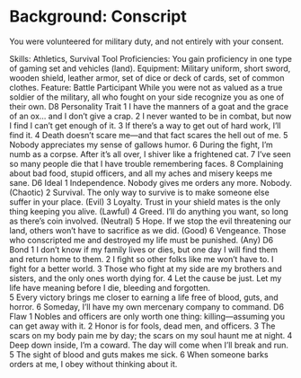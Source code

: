 # Background: Conscript
You were volunteered for military duty, and not
entirely with your consent.

Skills: Athletics, Survival
Tool Proficiencies: You gain proficiency in one type
of gaming set and vehicles (land).
Equipment: Military uniform, short sword,
wooden shield, leather armor, set of dice or deck of
cards, set of common clothes.
Feature: Battle Participant
While you were not as valued as a true soldier of
the military, all who fought on your side recognize
you as one of their own.
D8   Personality Trait 
1   I have the manners of a goat and the grace of an 
ox… and I don’t give a crap. 
2   I never wanted to be in combat, but now I find I 
can’t get enough of it. 
3   If there’s a way to get out of hard work, I’ll find 
it. 
4   Death doesn’t scare me—and that fact scares 
the hell out of me. 
5   Nobody appreciates my sense of gallows humor. 
6   During the fight, I’m numb as a corpse. After it’s 
all over, I shiver like a frightened cat. 
7   I’ve seen so many people die that I have trouble 
remembering faces. 
8   Complaining about bad food, stupid officers, and 
all my aches and misery keeps me sane. 
D6   Ideal 
1   Independence. Nobody gives me orders any 
more. Nobody. (Chaotic) 
2   Survival. The only way to survive is to make 
someone else suffer in your place. (Evil) 
3   Loyalty. Trust in your shield mates is the only 
thing keeping you alive. (Lawful) 
4   Greed. I’ll do anything you want, so long as 
there’s coin involved. (Neutral) 
5   Hope. If we stop the evil threatening our land, 
others won’t have to sacrifice as we did. (Good) 
6   Vengeance. Those who conscripted me and 
destroyed my life must be punished. (Any) 
D6   Bond 
1   I don’t know if my family lives or dies, but one 
day I will find them and return home to them. 
2   I fight so other folks like me won’t have to. I fight 
for a better world. 
3   Those who fight at my side are my brothers and 
sisters, and the only ones worth dying for. 
4   Let the cause be just. Let my life have meaning 
before I die, bleeding and forgotten.  
5   Every victory brings me closer to earning a life 
free of blood, guts, and horror. 
6   Someday, I’ll have my own mercenary company 
to command. 
D6   Flaw 
1   Nobles and officers are only worth one thing: 
killing—assuming you can get away with it. 
2   Honor is for fools, dead men, and officers. 
3   The scars on my body pain me by day; the scars 
on my soul haunt me at night. 
4   Deep down inside, I’m a coward. The day will 
come when I’ll break and run. 
5   The sight of blood and guts makes me sick. 
6   When someone barks orders at me, I obey 
without thinking about it. 
